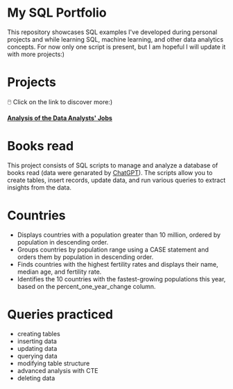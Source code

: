 # My SQL Portfolio

This repository showcases SQL examples I've developed during personal projects and while learning SQL, machine learning, and other data analytics concepts.
For now only one script is present, but I am hopeful I will update it with more projects:)

# Projects

🖱️ Click on the link to discover more:)

**[Analysis of the Data Analysts' Jobs](Project_Data_Job_Analysis/README.md)**

# Books read

This project consists of SQL scripts to manage and analyze a database of books read (data were genarated by [ChatGPT](chatgpt.com)). The scripts allow you to create tables, insert records, update data, and run various queries to extract insights from the data.

# Countries

- Displays countries with a population greater than 10 million, ordered by population in descending order.
- Groups countries by population range using a CASE statement and orders them by population in descending order.
- Finds countries with the highest fertility rates and displays their name, median age, and fertility rate.
- Identifies the 10 countries with the fastest-growing populations this year, based on the percent_one_year_change column.

# Queries practiced
- creating tables
- inserting data
- updating data
- querying data
- modifying table structure
- advanced analysis with CTE 
- deleting data